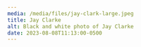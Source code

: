 ```yaml
---
media: /media/files/jay-clark-large.jpeg
title: Jay Clarke
alt: Black and white photo of Jay Clarke
date: 2023-08-08T11:13:00-0500
---
```


